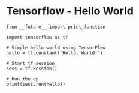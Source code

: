 # Tensorflow - Hello World



    from __future__ import print_function

    import tensorflow as tf

    # Simple hello world using TensorFlow
    hello = tf.constant('Hello, World!')

    # Start tf session
    sess = tf.Session()

    # Run the op
    print(sess.run(hello))
